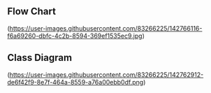 Flow Chart
-----------------------------------------------------------------
(https://user-images.githubusercontent.com/83266225/142766116-f6a69260-dbfc-4c2b-8594-369ef1535ec9.jpg)



Class Diagram
-------------------------------------------------------------------
(https://user-images.githubusercontent.com/83266225/142762912-de6f42f9-8e7f-464a-8559-a76a00ebb0df.png)


